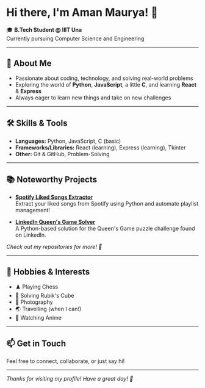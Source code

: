 # Hi there, I'm Aman Maurya! 👋

🎓 **B.Tech Student @ IIIT Una**  
Currently pursuing Computer Science and Engineering

---

## 🚀 About Me

- Passionate about coding, technology, and solving real-world problems
- Exploring the world of **Python**, **JavaScript**, a little **C**, and learning **React** & **Express**
- Always eager to learn new things and take on new challenges

---

## 🛠️ Skills & Tools

- **Languages:** Python, JavaScript, C (basic)
- **Frameworks/Libraries:** React (learning), Express (learning), Tkinter
- **Other:** Git & GitHub, Problem-Solving

---

## 📚 Noteworthy Projects

- **[Spotify Liked Songs Extractor](https://github.com/Aman-Maurya-coder/spotify-liked-songs-extractor)**  
  Extract your liked songs from Spotify using Python and automate playlist management!

- **[LinkedIn Queen's Game Solver](https://github.com/Aman-Maurya-coder/LinkedIn-queens-game-solver)**  
  A Python-based solution for the Queen's Game puzzle challenge found on LinkedIn.

*Check out my repositories for more! 🚀*

---

## 🎯 Hobbies & Interests

- ♟️ Playing Chess
- 🧩 Solving Rubik's Cube
- 📸 Photography
- 🌏 Travelling (when I can!)
- 🍥 Watching Anime

---

## 📫 Get in Touch

Feel free to connect, collaborate, or just say hi!

---

*Thanks for visiting my profile! Have a great day! 🚀*
